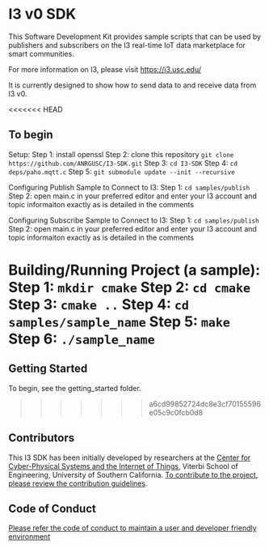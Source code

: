 # I3 v0 SDK

This Software Development Kit provides sample scripts that can be used by publishers and subscribers on the I3 real-time IoT data marketplace for smart communities.

For more information on I3, please visit https://i3.usc.edu/

It is currently designed to show how to send data to and receive data from I3 v0. 

<<<<<<< HEAD
## To begin
Setup:
Step 1: install openssl
Step 2: clone this repository `git clone https://github.com/ANRGUSC/I3-SDK.git` 
Step 3: `cd I3-SDK`
Step 4: `cd deps/paho.mqtt.c`
Step 5: `git submodule update --init --recursive`

Configuring Publish Sample to Connect to I3:
Step 1: `cd samples/publish`
Step 2: open main.c in your preferred editor and enter your I3 account and topic informaiton exactly as is detailed in the comments

Configuring Subscribe Sample to Connect to I3:
Step 1: `cd samples/publish`
Step 2: open main.c in your preferred editor and enter your I3 account and topic informaiton exactly as is detailed in the comments

Building/Running Project (a sample):
Step 1: `mkdir cmake`
Step 2: `cd cmake`
Step 3: `cmake ..`
Step 4: `cd samples/sample_name`
Step 5: `make`
Step 6: `./sample_name`
=======
## Getting Started
To begin, see the getting_started folder. 
>>>>>>> a6cd99852724dc8e3cf70155596e05c9c0fcb0d8

## Contributors 
This I3 SDK has been initially developed by researchers at the [Center for Cyber-Physical Systems and the Internet of Things](http://cci.usc.edu/), Viterbi School of Engineering, University of Southern California. 
[To contribute to the project, please review the contribution guidelines](CONTRIBUTING.md).

## Code of Conduct
[Please refer the code of conduct to maintain a user and developer friendly environment](CODE_OF_CONDUCT.md)


